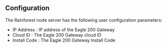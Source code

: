 ## Configuration

The Rainforest node server has the following user configuration parameters:

- IP Address   : IP address of the Eagle 200 Gateway
- Cloud ID     : The Eagle 200 Gateway cloud ID
- Install Code : The Eagle 200 Gateway Install Code
